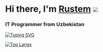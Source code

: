 # Hi there, I'm [Rustem](https://daniilshat.ru/) ![](https://github.com/blackcater/blackcater/raw/main/images/Hi.gif) 
### IT Programmer from Uzbekistan
<!---Пример кода-->
[![Typing SVG](https://readme-typing-svg.herokuapp.com?font=Fira+Code&pause=1000&width=435&lines=Student+from+school+Texnopos)](https://git.io/typing-svg)

<!---Для подробной версии-->
[![Top Langs](https://github-readme-stats.vercel.app/api/top-langs/?username=anuraghazra)](https://github.com/anuraghazra/github-readme-stats)
